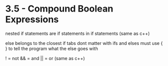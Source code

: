 # 3.5 - Compound Boolean Expressions

nested if statements are if statements in if statements (same as c++)

else belongs to the closest if 
tabs dont matter with ifs and elses 
must use { } to tell the program what the else goes with

! = not
&& = and
|| = or
(same as c++)

